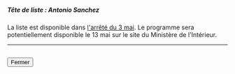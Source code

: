 ##### Tête de liste : Antonio Sanchez

La liste est disponible dans [l'arrêté du 3 mai](https://www.legifrance.gouv.fr/affichTexte.do;jsessionid=87DAD75FDA48AA144528CD4ED0B9A9D2.tplgfr38s_1?cidTexte=JORFTEXT000038438196&dateTexte=&oldAction=rechJO&categorieLien=id&idJO=JORFCONT000038437728). Le programme sera potentiellement disponible le 13 mai sur le site du Ministère de l'Intérieur.

<hr>
<h2><button class="btn btn-default btn-sm" onclick="revcoclose()">Fermer</button></h2>